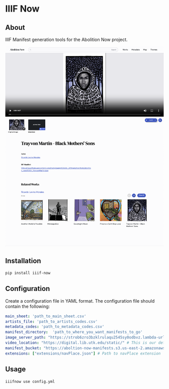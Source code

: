 # IIIF Now

## About

IIIF Manifest generation tools for the Abolition Now project.

![Example Manifest](https://github.com/abolition-now/iiif_now/blob/main/manifest_example.png?raw=true "Example Manifest")

## Installation

```bash
pip install iiif-now
```

## Configuration

Create a configuration file in YAML format. The configuration file should contain the following:

```yaml
main_sheet: 'path_to_main_sheet.csv'
artists_file: 'path_to_artists_codes.csv'
metadata_codes: 'path_to_metadata_codes.csv'
manifest_directory:  'path_to_where_you_want_manifests_to_go'
image_server_path: "https://strob6zro3bzklrulaqu2545sy0odbvz.lambda-url.us-east-2.on.aws/iiif/3/" # This is our default Image Server as of April 2, 2024.
video_location: "https://digital.lib.utk.edu/static/" # This is our default video location as of April 2, 2024. It will move in the future.
manifest_bucket: "https://aboltion-now-manifests.s3.us-east-2.amazonaws.com/" # This is a unique pattern for naming canvases. It should not be dereferenceable. 404 preferred.
extensions: ["extensions/navPlace.json"] # Path to navPlace extension
```

## Usage

```bash
iiifnow use config.yml
```